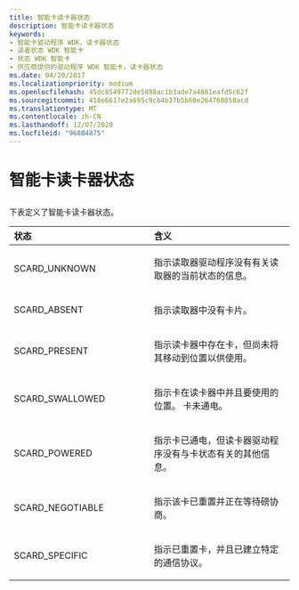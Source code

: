 ```yaml
---
title: 智能卡读卡器状态
description: 智能卡读卡器状态
keywords:
- 智能卡驱动程序 WDK，读卡器状态
- 读者状态 WDK 智能卡
- 状态 WDK 智能卡
- 供应商提供的驱动程序 WDK 智能卡，读卡器状态
ms.date: 04/20/2017
ms.localizationpriority: medium
ms.openlocfilehash: 45dc8549772de5898ac1b3ade7a4881eafd5c62f
ms.sourcegitcommit: 418e6617e2a695c9cb4b37b5b60e264760858acd
ms.translationtype: MT
ms.contentlocale: zh-CN
ms.lasthandoff: 12/07/2020
ms.locfileid: "96804875"
---
```

# <a name="smart-card-reader-states"></a>智能卡读卡器状态


## <span id="_ntovr_smart_card_reader_states"></span><span id="_NTOVR_SMART_CARD_READER_STATES"></span>


下表定义了智能卡读卡器状态。

<table>
<colgroup>
<col width="50%" />
<col width="50%" />
</colgroup>
<thead>
<tr class="header">
<th align="left">状态</th>
<th align="left">含义</th>
</tr>
</thead>
<tbody>
<tr class="odd">
<td align="left"><p>SCARD_UNKNOWN</p></td>
<td align="left"><p>指示读取器驱动程序没有有关读取器的当前状态的信息。</p></td>
</tr>
<tr class="even">
<td align="left"><p>SCARD_ABSENT</p></td>
<td align="left"><p>指示读取器中没有卡片。</p></td>
</tr>
<tr class="odd">
<td align="left"><p>SCARD_PRESENT</p></td>
<td align="left"><p>指示读卡器中存在卡，但尚未将其移动到位置以供使用。</p></td>
</tr>
<tr class="even">
<td align="left"><p>SCARD_SWALLOWED</p></td>
<td align="left"><p>指示卡在读卡器中并且要使用的位置。 卡未通电。</p></td>
</tr>
<tr class="odd">
<td align="left"><p>SCARD_POWERED</p></td>
<td align="left"><p>指示卡已通电，但读卡器驱动程序没有与卡状态有关的其他信息。</p></td>
</tr>
<tr class="even">
<td align="left"><p>SCARD_NEGOTIABLE</p></td>
<td align="left"><p>指示该卡已重置并正在等待磅协商。</p></td>
</tr>
<tr class="odd">
<td align="left"><p>SCARD_SPECIFIC</p></td>
<td align="left"><p>指示已重置卡，并且已建立特定的通信协议。</p></td>
</tr>
</tbody>
</table>

 

 

 





